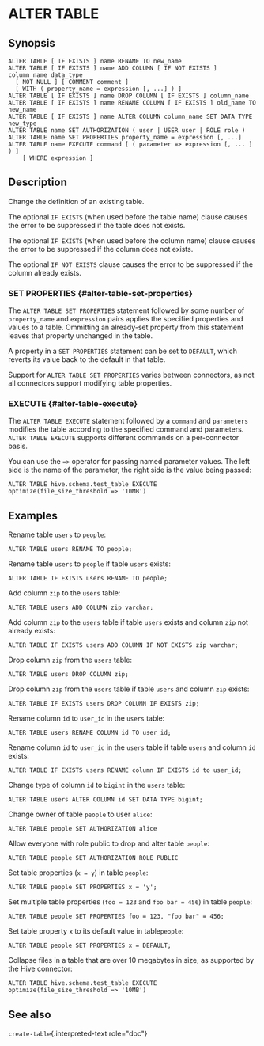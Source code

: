 # ALTER TABLE

## Synopsis

``` text
ALTER TABLE [ IF EXISTS ] name RENAME TO new_name
ALTER TABLE [ IF EXISTS ] name ADD COLUMN [ IF NOT EXISTS ] column_name data_type
  [ NOT NULL ] [ COMMENT comment ]
  [ WITH ( property_name = expression [, ...] ) ]
ALTER TABLE [ IF EXISTS ] name DROP COLUMN [ IF EXISTS ] column_name
ALTER TABLE [ IF EXISTS ] name RENAME COLUMN [ IF EXISTS ] old_name TO new_name
ALTER TABLE [ IF EXISTS ] name ALTER COLUMN column_name SET DATA TYPE new_type
ALTER TABLE name SET AUTHORIZATION ( user | USER user | ROLE role )
ALTER TABLE name SET PROPERTIES property_name = expression [, ...]
ALTER TABLE name EXECUTE command [ ( parameter => expression [, ... ] ) ]
    [ WHERE expression ]
```

## Description

Change the definition of an existing table.

The optional `IF EXISTS` (when used before the table name) clause causes
the error to be suppressed if the table does not exists.

The optional `IF EXISTS` (when used before the column name) clause
causes the error to be suppressed if the column does not exists.

The optional `IF NOT EXISTS` clause causes the error to be suppressed if
the column already exists.

### SET PROPERTIES {#alter-table-set-properties}

The `ALTER TABLE SET PROPERTIES` statement followed by some number of
`property_name` and `expression` pairs applies the specified properties
and values to a table. Ommitting an already-set property from this
statement leaves that property unchanged in the table.

A property in a `SET PROPERTIES` statement can be set to `DEFAULT`,
which reverts its value back to the default in that table.

Support for `ALTER TABLE SET PROPERTIES` varies between connectors, as
not all connectors support modifying table properties.

### EXECUTE {#alter-table-execute}

The `ALTER TABLE EXECUTE` statement followed by a `command` and
`parameters` modifies the table according to the specified command and
parameters. `ALTER TABLE EXECUTE` supports different commands on a
per-connector basis.

You can use the `=>` operator for passing named parameter values. The
left side is the name of the parameter, the right side is the value
being passed:

    ALTER TABLE hive.schema.test_table EXECUTE optimize(file_size_threshold => '10MB')

## Examples

Rename table `users` to `people`:

    ALTER TABLE users RENAME TO people;

Rename table `users` to `people` if table `users` exists:

    ALTER TABLE IF EXISTS users RENAME TO people;

Add column `zip` to the `users` table:

    ALTER TABLE users ADD COLUMN zip varchar;

Add column `zip` to the `users` table if table `users` exists and column
`zip` not already exists:

    ALTER TABLE IF EXISTS users ADD COLUMN IF NOT EXISTS zip varchar;

Drop column `zip` from the `users` table:

    ALTER TABLE users DROP COLUMN zip;

Drop column `zip` from the `users` table if table `users` and column
`zip` exists:

    ALTER TABLE IF EXISTS users DROP COLUMN IF EXISTS zip;

Rename column `id` to `user_id` in the `users` table:

    ALTER TABLE users RENAME COLUMN id TO user_id;

Rename column `id` to `user_id` in the `users` table if table `users`
and column `id` exists:

    ALTER TABLE IF EXISTS users RENAME column IF EXISTS id to user_id;

Change type of column `id` to `bigint` in the `users` table:

    ALTER TABLE users ALTER COLUMN id SET DATA TYPE bigint;

Change owner of table `people` to user `alice`:

    ALTER TABLE people SET AUTHORIZATION alice

Allow everyone with role public to drop and alter table `people`:

    ALTER TABLE people SET AUTHORIZATION ROLE PUBLIC

Set table properties (`x = y`) in table `people`:

    ALTER TABLE people SET PROPERTIES x = 'y';

Set multiple table properties (`foo = 123` and `foo bar = 456`) in table
`people`:

    ALTER TABLE people SET PROPERTIES foo = 123, "foo bar" = 456;

Set table property `x` to its default value in table`people`:

    ALTER TABLE people SET PROPERTIES x = DEFAULT;

Collapse files in a table that are over 10 megabytes in size, as
supported by the Hive connector:

    ALTER TABLE hive.schema.test_table EXECUTE optimize(file_size_threshold => '10MB')

## See also

`create-table`{.interpreted-text role="doc"}
